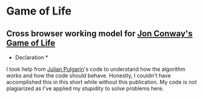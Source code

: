 Game of Life
==========

Cross browser working model for [Jon Conway's Game of Life](http://en.wikipedia.org/wiki/Conway's_Game_of_Life)
-----------------------------------------------------

* Declaration *

I took help from [Julian Pulgarin](http://www.julianpulgarin.com/canvaslife/)'s code to understand how the algorithm works and how the code should behave. Honestly, I couldn't have accomplished this in this short while without this publication. My code is not plagiarized as I've applied my stupidity to solve problems here.

